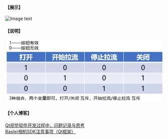 #### 【展示】
![Image text](https://github.com/zuoyizhongguo/QtVision/blob/main/Qt%E5%A4%9A%E7%9B%B8%E6%9C%BA/images/sample.gif) 
#### 【说明】
![Image text](https://github.com/zuoyizhongguo/QtVision/blob/main/Qt%E5%A4%9A%E7%9B%B8%E6%9C%BA/images/sample.png)  

#### 【个人博客】
[Qt视觉软件开发过程中，问题记录与思考](https://www.cnblogs.com/xixixing/p/16716166.html)  
[Basler相机SDK注意事项（Qt框架）](https://www.cnblogs.com/xixixing/category/2094089.html)
